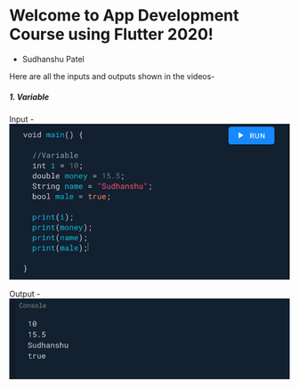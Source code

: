 # Welcome to App Development Course using Flutter 2020!
- Sudhanshu Patel

Here are all the inputs and outputs shown in the videos-

<H5>1. Variable</H5>
Input - 
<img src = "https://github.com/sudhanshu-patel/App-Development/blob/main/variabble_input.PNG?raw=true">

Output - 
<img src = "https://github.com/sudhanshu-patel/App-Development/blob/main/variabble_output.PNG?raw=true">

